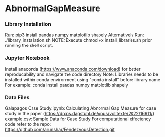 # AbnormalGapMeasure

### Library Installation
Run: pip3 install pandas numpy matplotlib shapely
Alternatively Run: ./library_installation.sh
NOTE: Execute chmod +x install_libraries.sh prior running the shell script.

### Jupyter Notebook
Install anaconda (https://www.anaconda.com/download) for better reproducability and navigate the code directory
Note: Libraries needs to be installed within conda environment using "conda install" before library name
For example: conda install pandas numpy matplotlib shapely

### Data Files
Galapagos Case Study.ipynb: Calculating Abnormal Gap Measure for case study in the paper (https://drops.dagstuhl.de/opus/volltexte/2022/16911/)
example.csv: Sample Data for Case Study
For computational effeciency code refer to the repo: https://github.com/arunshar/RendezvousDetection.git
